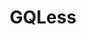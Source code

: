 ---
codehost: https://github.com/https://github.com/gqless/gqless
logohandle: gqless
sort: gqless
title: GQLess
twitter: https://x.com/gqlessdev
website: https://gqless.com/
---
